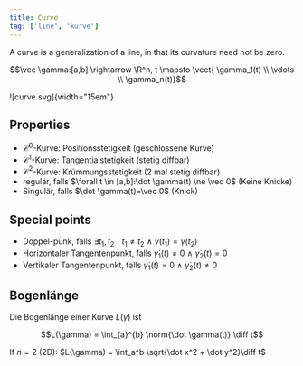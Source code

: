```yaml
---
title: Curve
tag: ['line', 'kurve']
---
```


A curve is a generalization of a line, in that its curvature need not be zero.


$$\vec \gamma:[a,b] \rightarrow \R^n, t \mapsto \vect{ \gamma_1(t) \\ \vdots \\ \gamma_n(t)}$$


![curve.svg]{width="15em"}


## Properties

* $\mathcal C^0$-Kurve: Positionsstetigkeit (geschlossene Kurve)
* $\mathcal C^1$-Kurve: Tangentialstetigkeit (stetig diffbar)
* $\mathcal C^2$-Kurve: Krümmungsstetigkeit (2 mal stetig diffbar)
* regulär, falls $\forall t \in [a,b]:\dot \gamma(t) \ne \vec 0$ (Keine Knicke)
* Singulär, falls $\dot \gamma(t)=\vec 0$ (Knick)


## Special points
* Doppel-punk, falls $\exists t_1,t_2:t_1 \ne t_2 \ \land \ \gamma(t_1)=\gamma(t_2)$
* Horizontaler Tangentenpunkt, falls $\dot \gamma_1(t) \ne 0 \ \land \ \dot \gamma_2(t)=0$
* Vertikaler Tangentenpunkt, falls $\dot \gamma_1(t) = 0 \ \land \ \dot \gamma_2(t) \ne 0$


## Bogenlänge
Die Bogenlänge einer Kurve $L(\gamma)$ ist

$$L(\gamma) = \int_{a}^{b} \norm{\dot \gamma(t)} \diff t$$


If $n = 2$ (2D): $L(\gamma) = \int_a^b \sqrt{\dot x^2 + \dot y^2}\diff t$
